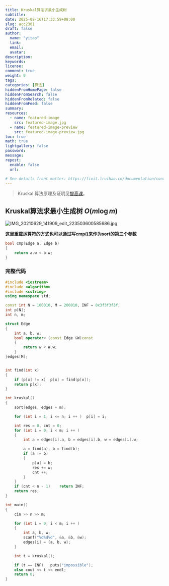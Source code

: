 ```yaml
---
title: Kruskal算法求最小生成树
subtitle:
date: 2025-08-16T17:33:59+08:00
slug: acc2381
draft: false
author:
  name: "yitao"
  link:
  email:
  avatar:
description:
keywords:
license:
comment: true
weight: 0
tags:
categories: [算法]
hiddenFromHomePage: false
hiddenFromSearch: false
hiddenFromRelated: false
hiddenFromFeed: false
summary:
resources:
  - name: featured-image
    src: featured-image.jpg
  - name: featured-image-preview
    src: featured-image-preview.jpg
toc: true
math: true
lightgallery: false
password:
message:
repost:
  enable: false
  url:

# See details front matter: https://fixit.lruihao.cn/documentation/content-management/introduction/#front-matter
---
```


<!--more-->

> Kruskal 算法原理及证明见[提高课](https://www.acwing.com/activity/content/code/content/1745411/)。

## Kruskal算法求最小生成树 $O(m\log m)$
![IMG_20210629_141909_edit_223503600585686.jpg](https://cdn.acwing.com/media/article/image/2021/06/29/94631_ff56a31cd8-IMG_20210629_141909_edit_223503600585686.jpg)

**这里重载运算符的方式也可以通过写cmp()来作为sort的第三个参数**

```cpp
bool cmp(Edge a, Edge b)
{
    return a.w < b.w;
}
```


### 完整代码
```cpp
#include <iostream>
#include <algorithm>
#include <cstring>
using namespace std;

const int N = 100010, M = 200010, INF = 0x3f3f3f3f;
int p[N];
int n, m;

struct Edge
{
    int a, b, w;
    bool operator< (const Edge &W)const
    {
        return w < W.w;
    }
}edges[M];


int find(int x)
{
    if (p[x] != x)  p[x] = find(p[x]);
    return p[x];
}

int kruskal()
{
    sort(edges, edges + m);

    for (int i = 1; i <= n; i ++ )  p[i] = i;

    int res = 0, cnt = 0;
    for (int i = 0; i < m; i ++ )
    {
        int a = edges[i].a, b = edges[i].b, w = edges[i].w;

        a = find(a), b = find(b);
        if (a != b)
        {
            p[a] = b;
            res += w;
            cnt ++;
        }
    }
    if (cnt < n - 1)    return INF;
    return res;
}

int main()
{
    cin >> n >> m;

    for (int i = 0; i < m; i ++ )
    {
        int a, b, w;
        scanf("%d%d%d", &a, &b, &w);
        edges[i] = {a, b, w};
    }

    int t = kruskal();

    if (t == INF)   puts("impossible");
    else cout << t << endl;
    return 0;
}
```
